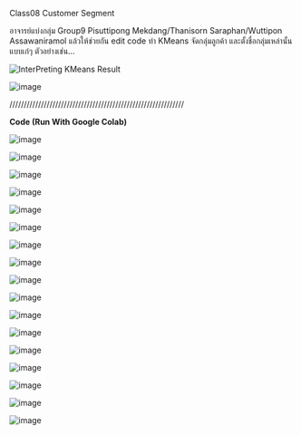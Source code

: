 Class08 Customer Segment 

อาจารย์แบ่งกลุ่ม Group9	Pisuttipong Mekdang/Thanisorn Saraphan/Wuttipon Assawaniramol แล้วให้ช่วยกัน edit code ทำ KMeans จัดกลุ่มลูกค้า และตั้งชื่อกลุ่มเหล่านั้นแบบเก๋ๆ ตัวอย่างเช่น...

![InterPreting KMeans Result](https://user-images.githubusercontent.com/73054276/146485155-7faa20bb-1323-4efd-bce6-3a2c17255ba3.PNG)


![image](https://user-images.githubusercontent.com/73054276/146492992-3b53852f-6868-4c9a-a3e6-eb6568fd7f0e.png)


/////////////////////////////////////////////////////////////

**Code (Run With Google Colab)**

![image](https://user-images.githubusercontent.com/73054276/146489177-64eca080-d98a-412b-9439-7ef9c6e5820e.png)

![image](https://user-images.githubusercontent.com/73054276/146489264-8ad4cdaf-6510-4187-bcc8-a8497da03432.png)

![image](https://user-images.githubusercontent.com/73054276/146492300-70b27c65-3507-4140-b02b-ca4162b37782.png)

![image](https://user-images.githubusercontent.com/73054276/146492353-cdd8427b-e1f8-4e95-aae3-09300a3cdea7.png)

![image](https://user-images.githubusercontent.com/73054276/146492456-85009788-08f3-4290-9dee-8add3a8ea01c.png)

![image](https://user-images.githubusercontent.com/73054276/146492512-fc10d49c-2c85-4589-848b-072e6ca154ee.png)

![image](https://user-images.githubusercontent.com/73054276/146492570-7bb8cdf4-c7a2-4386-8619-62f870515013.png)

![image](https://user-images.githubusercontent.com/73054276/146492608-e421dbf6-4aa1-48bc-9579-29ced9b8bf7b.png)

![image](https://user-images.githubusercontent.com/73054276/146492653-26d5324e-fd43-49b3-9c0c-8d9dd1d2baf4.png)

![image](https://user-images.githubusercontent.com/73054276/146492707-c541139c-5153-4eed-b78f-bba65662865a.png)

![image](https://user-images.githubusercontent.com/73054276/146492739-1b51f0aa-73f9-4697-be7d-3fda7517cc59.png)

![image](https://user-images.githubusercontent.com/73054276/146492787-fd76997e-6599-46ad-9292-24d8cdbdf6dc.png)

![image](https://user-images.githubusercontent.com/73054276/146492827-a77d7ed0-9b1b-47d4-b08b-6a8a9b92ac6a.png)

![image](https://user-images.githubusercontent.com/73054276/146492874-cf6b5444-c9e2-45e4-b2d0-58d3697e62b4.png)

![image](https://user-images.githubusercontent.com/73054276/146492924-02c8418a-3c4e-41fd-a139-6a8a4d3c901b.png)

![image](https://user-images.githubusercontent.com/73054276/146492899-c2d3c4e5-fa6c-474c-9395-8a1eafbe68fb.png)

![image](https://user-images.githubusercontent.com/73054276/146492951-2b44d569-b243-45e7-94ec-17209eb2a01a.png)
